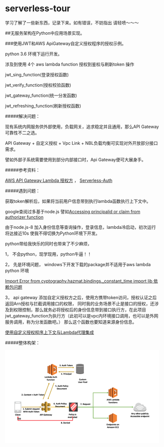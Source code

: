 # serverless-tour

学习了解了一些新东西，记录下来。如有错误，不妨指出 请轻喷～～～



##无服务架构在Python中应用场景实现。

###使用JWT和AWS ApiGateway自定义授权程序的授权示例。

python 3.6 环境下运行开发。

涉及到使用 4个 aws lambda function 授权到鉴权与刷新token 操作

jwt_sing_function(登录授权函数)

jwt_verify_function(授权校验函数)

jwt_gateway_function(统一分发函数)

jwt_refreshing_function(刷新授权函数)


#####解决问题：
    
   现有系统内网服务供外部使用，负载网关，追求稳定并且通用，那么API Gateway 可靠性不二之选。
   
   API Gateway + 自定义授权 + Vpc Link + NBL负载均衡可实现对外开放部分接口需求。
   
   譬如外部子系统需要使用到部分内部接口时，Api Gateway便可大展身手。



#####参考资料：

   [AWS API Gateway Lambda 授权方](https://docs.amazonaws.cn/apigateway/latest/developerguide/apigateway-use-lambda-authorizer.html)
    ，
   [Serverless-Auth](https://github.com/yosriady/serverless-auth)
    
    
#####遇到问题：

   获取token解析后，如果将当前用户信息带到执行lambda函数执行上下文中。
   
   google查阅过多基于node.js 譬如[Accessing principalid or claim from authorizer function](https://forum.serverless.com/t/solved-accessing-principalid-or-claim-from-authorizer-function/1648)
    
   由于node.js-8 加入身份信息等查询操作，登录信息，lambda冷启动，初次运行将达接近10s
   使我不得切换为Python环境下开发。
   
   python带给我快乐的同时也带来了不少麻烦，
   
   1， 不会python，现学现用，python牛逼！！
   
   2， 先是环境问题， windows下开发下载的package并不适用于aws lambda python 环境
   
   [Import Error from cyptography.hazmat.bindings._constant_time import lib 依赖包问题](https://stackoverflow.com/questions/38963857/import-error-from-cyptography-hazmat-bindings-constant-time-import-lib)
   
   3， api gateway 添加自定义授权方之后，使用方携带token访问，授权认证之后返回Arn授权与拦截调用接口的权限，
     同时我的业务场景不止是接口的授权，还涉及到权限控制，那么就务必将授权后的身份信息带到接口执行方，在此项目
     jwt_gateway_function为执行方（此初可以是vpc内环境接口调用，也可以是外网服务调用，称为分发函数吧。）
     那么这个函数也要知道来源身份信息。
      
   [使用自定义授权程序上下文与Lambda代理集成](https://medium.com/tomincode/using-custom-authorizer-context-with-lambda-proxy-integration-1f6eeabb5e4f)
      

#####整体构架：

   ![架构图!](jwt_function/image/architecture.png)

 

  